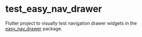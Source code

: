 # test_easy_nav_drawer
Flutter project to visually test navigation drawer widgets in the [easy_nav_drawer](https://github.com/codingoliver/easy_nav_drawer) package.
